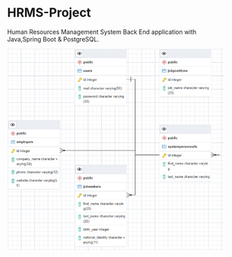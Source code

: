# HRMS-Project
Human Resources Management System Back End application with Java,Spring Boot & PostgreSQL.

![alt text](https://github.com/htutuncu/HRMS-Project/blob/main/database.PNG "Database")

